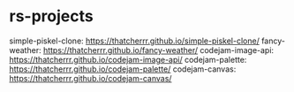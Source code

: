 # rs-projects
simple-piskel-clone: https://thatcherrr.github.io/simple-piskel-clone/
fancy-weather: https://thatcherrr.github.io/fancy-weather/
codejam-image-api: https://thatcherrr.github.io/codejam-image-api/
codejam-palette: https://thatcherrr.github.io/codejam-palette/
codejam-canvas: https://thatcherrr.github.io/codejam-canvas/